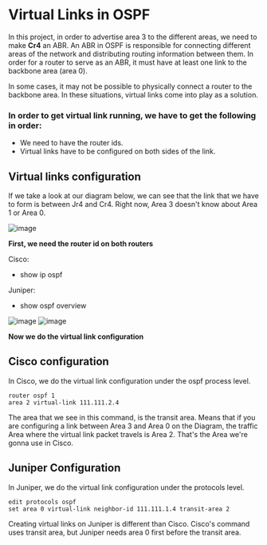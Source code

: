 # Virtual Links in OSPF

In this project, in order to advertise area 3 to the different areas, we need to make <b>Cr4</b> an ABR.
An ABR in OSPF is responsible for connecting different areas of the network and distributing routing information between them. In order for a router to serve as an ABR, it must have at least one link to the backbone area (area 0).

In some cases, it may not be possible to physically connect a router to the backbone area. In these situations, virtual links come into play as a solution.

### In order to get virtual link running, we have to get the following in order:
- We need to have the router ids.
- Virtual links have to be configured on both sides of the link.

## Virtual links configuration

If we take a look at our diagram below, we can see that the link that we have to form is between Jr4 and Cr4. Right now, Area 3 doesn't know about Area 1 or Area 0.

![image](https://user-images.githubusercontent.com/118945715/215355081-e4b8e3c3-ba31-4ab3-800e-8b138b085c48.png)


<b> First, we need the router id on both routers</b>

Cisco:
- show ip ospf


Juniper:

- show ospf overview

![image](https://user-images.githubusercontent.com/118945715/215355357-b1dfb4fc-6cfa-4f89-8379-b091d4261767.png) ![image](https://user-images.githubusercontent.com/118945715/215355380-0c513921-7043-4cc8-a694-135734c6509f.png)



<b> Now we do the virtual link configuration </b>

## Cisco configuration
In Cisco, we do the virtual link configuration under the ospf process level.

```commandline
router ospf 1
area 2 virtual-link 111.111.2.4
```
The area that we see in this command, is the transit area. Means that if you are configuring a link between Area 3 and Area 0 on the Diagram, the traffic Area where the virtual link packet travels is Area 2. That's the Area we're gonna use in Cisco.

## Juniper Configuration
In Juniper, we do the virtual link configuration under the protocols level.

```commandline
edit protocols ospf
set area 0 virtual-link neighbor-id 111.111.1.4 transit-area 2
```
Creating virtual links on Juniper is different than Cisco. Cisco's command uses transit area, but Juniper needs area 0 first before the transit area.
